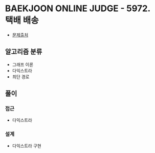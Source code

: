 # BAEKJOON ONLINE JUDGE - 5972. 택배 배송

- [문제출처](https://www.acmicpc.net/problem/5972 '5972. 택배 배송')

## 알고리즘 분류

- 그래프 이론
- 다익스트라
- 최단 경로

## 풀이

### 접근

- 다익스트라

### 설계

- 다익스트라 구현
